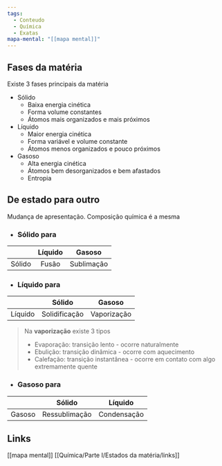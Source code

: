 ```yaml
---
tags:
  - Conteudo
  - Química
  - Exatas
mapa-mental: "[[mapa mental]]"
---
```

## Fases da matéria

Existe 3 fases principais da matéria
- Sólido
	-  Baixa energia cinética
	- Forma volume constantes
	- Átomos mais organizados e mais próximos
- Líquido
	- Maior energia cinética
	- Forma variável e volume constante
	- Átomos menos organizados e pouco próximos
- Gasoso
	-  Alta energia cinética
	- Átomos bem desorganizados e bem afastados
	-  Entropia
## De estado para outro

Mudança de apresentação.
Composição química é a mesma

- ### Sólido para 

|        | Líquido |   Gasoso   |
| ------ | :-----: | :--------: |
| Sólido |  Fusão  | Sublimação |
- ### Líquido para

|         |    Sólido     |   Gasoso    |
| ------- | :-----------: | :---------: |
| Líquido | Solidificação | Vaporização |
> Na **vaporização** existe 3 tipos
> - Evaporação: transição lento - ocorre naturalmente
> - Ebulição: transição dinâmica - ocorre com aquecimento
> - Calefação: transição instantânea - ocorre em contato com algo extremamente quente
- ### Gasoso para

|        |    Sólido     |   Líquido   |
| ------ | :-----------: | :---------: |
| Gasoso | Ressublimação | Condensação |
## Links
[[mapa mental]]
[[Química/Parte I/Estados da matéria/links]]